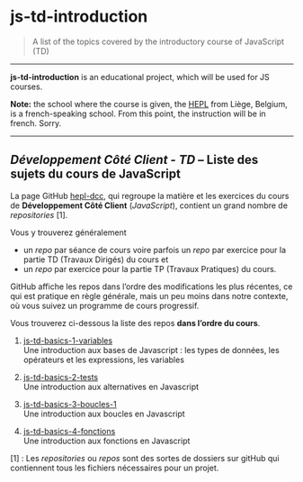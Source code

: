 # js-td-introduction

> A list of the topics covered by the introductory course of JavaScript (TD) 

* * *

**js-td-introduction** is an educational project, which will be used for JS courses.

**Note:** the school where the course is given, the [HEPL](http://www.provincedeliege.be/hauteecole) from Liège, Belgium, is a french-speaking school. From this point, the instruction will be in french. Sorry.

* * *

## *Développement Côté Client - TD* – Liste des sujets du cours de JavaScript

La page GitHub [hepl-dcc](https://github.com/hepl-dcc), qui regroupe la matière et les exercices du cours de **Développement Côté Client** (*JavaScript*), contient un grand nombre de *repositories* [1].

Vous y trouverez généralement
- un *repo* par séance de cours voire parfois un *repo* par exercice pour la partie TD (Travaux Dirigés) du cours et
- un *repo* par exercice pour la partie TP (Travaux Pratiques) du cours.

GitHub affiche les repos dans l’ordre des modifications les plus récentes, ce qui est pratique en règle générale, mais un peu moins dans notre contexte, où vous suivez un programme de cours progressif.

Vous trouverez ci-dessous la liste des repos **dans l’ordre du cours**.

1. [js-td-basics-1-variables](https://www.github.com/hepl-dcc/js-td-basics-1-variables)  
Une introduction aux bases de Javascript : les types de données, les opérateurs et les expressions, les variables

2. [js-td-basics-2-tests](https://www.github.com/hepl-dcc/js-td-basics-2-tests)  
Une introduction aux alternatives en Javascript

3. [js-td-basics-3-boucles-1](https://www.github.com/hepl-dcc/js-td-basics-3-boucles-1)  
Une introduction aux boucles en Javascript

4. [js-td-basics-4-fonctions](https://www.github.com/hepl-dcc/js-td-basics-4-fonctions)  
Une introduction aux fonctions en Javascript

[1] : Les *repositories* ou *repos* sont des sortes de dossiers sur gitHub qui contiennent tous les fichiers nécessaires pour un projet.
